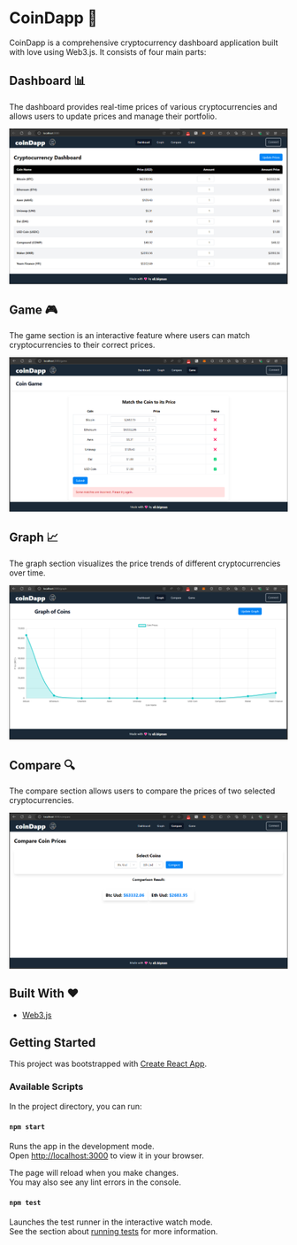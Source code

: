 # CoinDapp 🚀

CoinDapp is a comprehensive cryptocurrency dashboard application built with love using Web3.js. It consists of four main parts:

## Dashboard 📊

The dashboard provides real-time prices of various cryptocurrencies and allows users to update prices and manage their portfolio.

![Dashboard Screenshot](public/dashboard.png)

## Game 🎮

The game section is an interactive feature where users can match cryptocurrencies to their correct prices.

![Game Screenshot](public/game.png)

## Graph 📈

The graph section visualizes the price trends of different cryptocurrencies over time.

![Graph Screenshot](public/graph.png)

## Compare 🔍

The compare section allows users to compare the prices of two selected cryptocurrencies.

![Compare Screenshot](public/compare.png)

## Built With ❤️

- [Web3.js](https://github.com/ChainSafe/web3.js)

## Getting Started

This project was bootstrapped with [Create React App](https://github.com/facebook/create-react-app).

### Available Scripts

In the project directory, you can run:

#### `npm start`

Runs the app in the development mode.\
Open [http://localhost:3000](http://localhost:3000) to view it in your browser.

The page will reload when you make changes.\
You may also see any lint errors in the console.

#### `npm test`

Launches the test runner in the interactive watch mode.\
See the section about [running tests](https://facebook.github.io/create-react-app/docs/running-tests) for more information.

